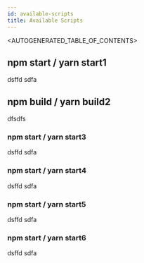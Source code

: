 ```yaml
---
id: available-scripts
title: Available Scripts
---
```


<AUTOGENERATED_TABLE_OF_CONTENTS>

## npm start / yarn start1

dsffd
sdfa

## npm build / yarn build2

dfsdfs

### npm start / yarn start3

dsffd
sdfa

### npm start / yarn start4

dsffd
sdfa

### npm start / yarn start5

dsffd
sdfa
### npm start / yarn start6

dsffd
sdfa

